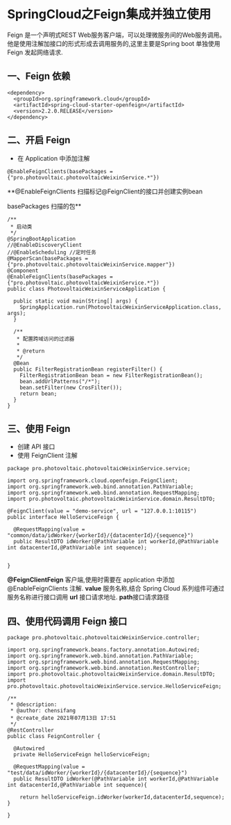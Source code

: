 # SpringCloud之Feign集成并独立使用
Feign 是一个声明式REST Web服务客户端，可以处理微服务间的Web服务调用。他是使用注解加接口的形式形成去调用服务的,这里主要是Spring boot 单独使用 Feign 发起网络请求.

## 一、Feign 依赖
```
<dependency>
  <groupId>org.springframework.cloud</groupId>
  <artifactId>spring-cloud-starter-openfeign</artifactId>
  <version>2.2.0.RELEASE</version>
</dependency>
```

## 二、开启 Feign

* 在 Application 中添加注解
```
@EnableFeignClients(basePackages = {"pro.photovoltaic.photovoltaicWeixinService.*"})
```
**@EnableFeignClients 扫描标记@FeignClient的接口并创建实例bean

basePackages 扫描的包**

```
/**
 * 启动类
 */
@SpringBootApplication
//@EnableDiscoveryClient
//@EnableScheduling //定时任务
@MapperScan(basePackages = {"pro.photovoltaic.photovoltaicWeixinService.mapper"})
@Component
@EnableFeignClients(basePackages = {"pro.photovoltaic.photovoltaicWeixinService.*"})
public class PhotovoltaicWeixinServiceApplication {

  public static void main(String[] args) {
    SpringApplication.run(PhotovoltaicWeixinServiceApplication.class, args);
  }

  /**
   * 配置跨域访问的过滤器
   *
   * @return
   */
  @Bean
  public FilterRegistrationBean registerFilter() {
    FilterRegistrationBean bean = new FilterRegistrationBean();
    bean.addUrlPatterns("/*");
    bean.setFilter(new CrosFilter());
    return bean;
  }
}

```
## 三、使用 Feign

* 创建 API 接口
* 使用 FeignClient 注解
```
package pro.photovoltaic.photovoltaicWeixinService.service;

import org.springframework.cloud.openfeign.FeignClient;
import org.springframework.web.bind.annotation.PathVariable;
import org.springframework.web.bind.annotation.RequestMapping;
import pro.photovoltaic.photovoltaicWeixinService.domain.ResultDTO;

@FeignClient(value = "demo-service", url = "127.0.0.1:10115")
public interface HelloServiceFeign {

  @RequestMapping(value = "common/data/idWorker/{workerId}/{datacenterId}/{sequence}")
  public ResultDTO idWorker(@PathVariable int workerId,@PathVariable int datacenterId,@PathVariable int sequence);


}

```

**@FeignClientFeign** 客户端,使用时需要在 application 中添加 @EnableFeignClients 注解.
**value** 服务名称,结合 Spring Cloud 系列组件可通过服务名称进行接口调用
**url** 接口请求地址.
**path**接口请求路径

## 四、使用代码调用 Feign 接口
```
package pro.photovoltaic.photovoltaicWeixinService.controller;

import org.springframework.beans.factory.annotation.Autowired;
import org.springframework.web.bind.annotation.PathVariable;
import org.springframework.web.bind.annotation.RequestMapping;
import org.springframework.web.bind.annotation.RestController;
import pro.photovoltaic.photovoltaicWeixinService.domain.ResultDTO;
import pro.photovoltaic.photovoltaicWeixinService.service.HelloServiceFeign;

/**
 * @description:
 * @author: chensifang
 * @create_date 2021年07月13日 17:51
 */
@RestController
public class FeignController {

  @Autowired
  private HelloServiceFeign helloServiceFeign;

  @RequestMapping(value = "test/data/idWorker/{workerId}/{datacenterId}/{sequence}")
  public ResultDTO idWorker(@PathVariable int workerId,@PathVariable int datacenterId,@PathVariable int sequence){

    return helloServiceFeign.idWorker(workerId,datacenterId,sequence);
}

}

```
